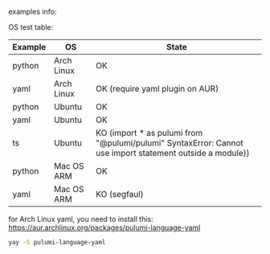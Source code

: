 examples info:

OS test table:

|Example | OS| State |
|--------|---|-------|
|python|Arch Linux|OK|
|yaml|Arch Linux|OK (require yaml plugin on AUR)| 
|python|Ubuntu|OK|
|yaml|Ubuntu|OK|
|ts | Ubuntu| KO (import * as pulumi from "@pulumi/pulumi" SyntaxError: Cannot use import statement outside a module))|
|python|Mac OS ARM|OK| 
|yaml|Mac OS ARM|KO (segfaul)|


for Arch Linux yaml, you need to install this: https://aur.archlinux.org/packages/pulumi-language-yaml
```sh
yay -S pulumi-language-yaml
```
